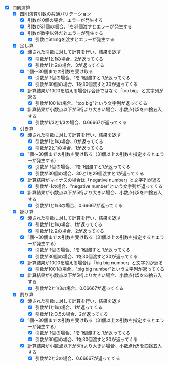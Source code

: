 - [x] 四則演算
    - [x] 四則演算引数の共通バリデーション
        - [x] 引数が 0個の場合、エラーが発生する
        - [x] 引数が31個の場合、1を31個渡すとエラーが発生する
        - [x] 引数が数字以外だとエラーが発生する
            - [x] 引数にStringを渡すとエラーが発生する
    - [x] 足し算
        - [x] 渡された引数に対して計算を行い、結果を返す
            - [x] 引数が1と1の場合、2が返ってくる
            - [x] 引数が1と2の場合、3が返ってくる
        - [x] 1個〜30個までの引数を受け取る
            - [x] 引数が 1個の場合、1を 1個渡すと 1が返ってくる
            - [x] 引数が30個の場合、1を30個渡すと30が返ってくる
        - [x] 計算結果が1000を超える場合は合計ではなく「too big」と文字列が返る
            - [x] 引数が1001の場合、"too big"という文字列が返ってくる
        - [x] 計算結果が小数点以下が5桁より大きい場合、小数点代5を四捨五入する
            - [x] 引数が1/3と1/3の場合、0.66667が返ってくる
    - [x] 引き算
        - [x] 渡された引数に対して計算を行い、結果を返す
            - [x] 引数が1と1の場合、0が返ってくる
            - [x] 引数が2と1の場合、1が返ってくる
        - [x] 1個〜30個までの引数を受け取る（31個以上の引数を指定するとエラーが発生する）
            - [x] 引数が 1個の場合、       1を 1個渡すと1が返ってくる
            - [x] 引数が30個の場合、30と1を29個渡すと1が返ってくる
        - [x] 計算結果がマイナスの場合は「negative number」と文字列が返る
            - [x] 引数が-1の場合、"negative number"という文字列が返ってくる
        - [x] 計算結果が小数点以下が5桁より大きい場合、小数点代5を四捨五入する
            - [x] 引数が1と1/3の場合、0.66667が返ってくる
    - [x] 掛け算
        - [x] 渡された引数に対して計算を行い、結果を返す
            - [x] 引数が1と1の場合、1が返ってくる
            - [x] 引数が1と2の場合、2が返ってくる
        - [x] 1個〜30個までの引数を受け取る（31個以上の引数を指定するとエラーが発生する）
            - [x] 引数が 1個の場合、1を 1個渡すと 1が返ってくる
            - [x] 引数が30個の場合、1を30個渡すと30が返ってくる
        - [x] 計算結果が1000を越える場合は「big big number」と文字列が返る
            - [x] 引数が1001の場合、"big big number"という文字列が返ってくる
        - [x] 計算結果が小数点以下が5桁より大きい場合、小数点代5を四捨五入する
            - [x] 引数が2と1/3の場合、0.66667が返ってくる
    - [x] 割り算
        - [x] 渡された引数に対して計算を行い、結果を返す
            - [x] 引数が1と1の場合、1が返ってくる
            - [x] 引数が1と0.5の場合、2が返ってくる
        - [x] 1個〜30個までの引数を受け取る（31個以上の引数を指定するとエラーが発生する）
            - [x] 引数が 1個の場合、1を 1個渡すと 1が返ってくる
            - [x] 引数が30個の場合、1を30個渡すと30が返ってくる
        - [x] 計算結果が小数点以下が5桁より大きい場合、小数点代5を四捨五入する
            - [x] 引数が2と3の場合、0.66667が返ってくる
